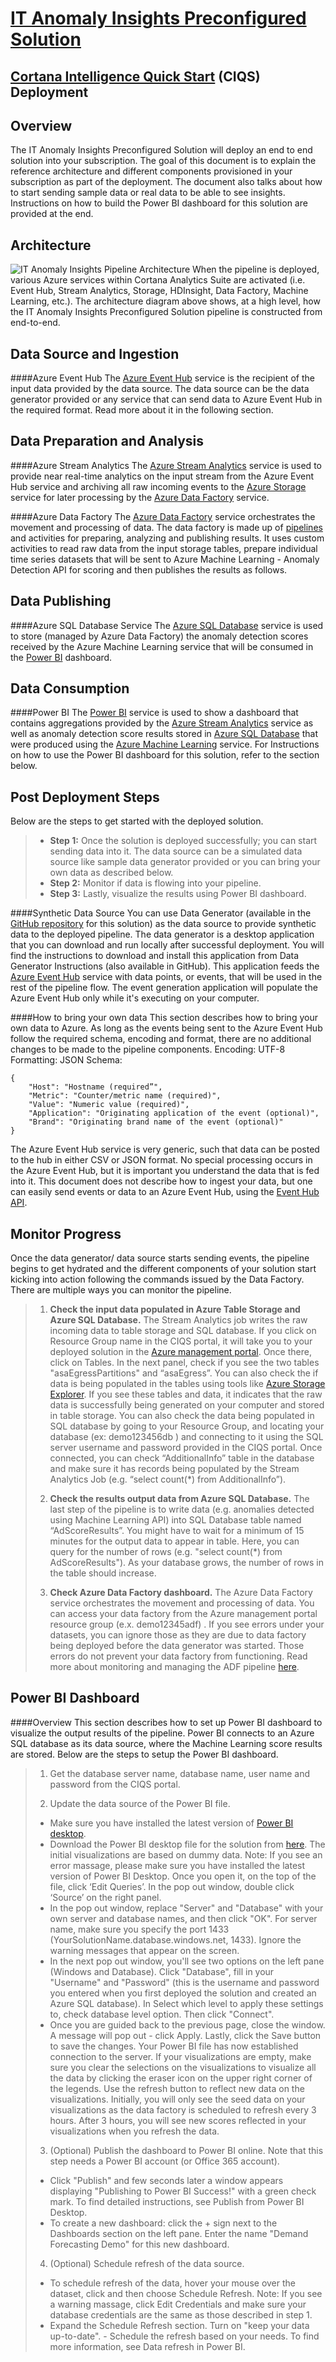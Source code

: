[IT Anomaly Insights Preconfigured Solution](https://gallery.cortanaintelligence.com/solutiontemplate/c0cc7d49409b4be99fa99dcf8ccba98b)
============================================
[Cortana Intelligence Quick Start](https://start.cortanaintelligence.com) (CIQS) Deployment
----------------------------------
Overview
--------
The IT Anomaly Insights Preconfigured Solution will deploy an end to end solution into your subscription. The goal of this document is to explain the reference architecture and different components provisioned in your subscription as part of the deployment. The document also talks about how to start sending sample data or real data to be able to see insights. Instructions on how to build the Power BI dashboard for this solution are provided at the end.

Architecture
------------
![IT Anomaly Insights Pipeline Architecture](https://az712634.vo.msecnd.net/solutiontemplates/IT_Operations_Insights_Preconfigured_Solution/Anomaly_detection_Topology1.png)
When the pipeline is deployed, various Azure services within Cortana Analytics Suite are activated (i.e. Event Hub, Stream Analytics, Storage, HDInsight, Data Factory, Machine Learning, etc.). The architecture diagram above shows, at a high level, how the IT Anomaly Insights Preconfigured Solution pipeline is constructed from end-to-end.

Data Source and Ingestion
-------------------------
####Azure Event Hub
The [Azure Event Hub](https://azure.microsoft.com/services/event-hubs/) service is the recipient of the input data provided by the data source. The data source can be the data generator provided or any service that can send data to Azure Event Hub in the required format. Read more about it in the following section.

Data Preparation and Analysis
-----------------------------
####Azure Stream Analytics
The [Azure Stream Analytics](https://azure.microsoft.com/services/stream-analytics/) service is used to provide near real-time analytics on the input stream from the Azure Event Hub service and archiving all raw incoming events to the [Azure Storage](https://azure.microsoft.com/services/storage/) service for later processing by the [Azure Data Factory](https://azure.microsoft.com/documentation/services/data-factory/) service.

####Azure Data Factory
The [Azure Data Factory](https://azure.microsoft.com/documentation/services/data-factory/) service orchestrates the movement and processing of data. The data factory is made up of [pipelines](https://azure.microsoft.com/en-us/documentation/articles/data-factorydata-factory-create-pipelines/) and activities for preparing, analyzing and publishing results. It uses custom activities to read raw data from the input storage tables, prepare individual time series datasets that will be sent to Azure Machine Learning - Anomaly Detection API for scoring and then publishes the results as follows.

Data Publishing
---------------
####Azure SQL Database Service
The [Azure SQL Database](https://azure.microsoft.com/services/sql-database/) service is used to store (managed by Azure Data Factory) the anomaly detection scores received by the Azure Machine Learning service that will be consumed in the [Power BI](https://powerbi.microsoft.com/) dashboard.

Data Consumption
----------------
####Power BI
The [Power BI](https://powerbi.microsoft.com/) service is used to show a dashboard that contains aggregations provided by the [Azure Stream Analytics](https://azure.microsoft.com/services/stream-analytics/) service as well as anomaly detection score results stored in [Azure SQL Database](https://azure.microsoft.com/services/sql-database/) that were produced using the [Azure Machine Learning](https://azure.microsoft.com/services/machine-learning/) service. For Instructions on how to use the Power BI dashboard for this solution, refer to the section below.

Post Deployment Steps
---------------------
Below are the steps to get started with the deployed solution.
> - **Step 1:** Once the solution is deployed successfully; you can start sending data into it.  The data source can be a simulated data source like sample data generator provided or you can bring your own data as described below. 
> - **Step 2:** Monitor if data is flowing into your pipeline.
> - **Step 3:** Lastly, visualize the results using Power BI dashboard.

####Synthetic Data Source
You can use Data Generator (available in the [GitHub repository](https://github.com/Azure/itanomalysinsights-cortana-intelligence-preconfigured-solution) for this solution) as the data source to provide synthetic data to the deployed pipeline. The data generator is a desktop application that you can download and run locally after successful deployment. You will find the instructions to download and install this application from Data Generator Instructions (also available in GitHub). This application feeds the [Azure Event Hub](https://azure.microsoft.com/en-us/documentation/articles/cortana-analytics-technical-guide-demand-forecast/?tduid=%28ff7611aab34207ef35998cad0ae7b15b%29%28256380%29%282459594%29%28je6NUbpObpQ-tDK.bHRFEXOQuN7wy1uyeg%29%28%29) service with data points, or events, that will be used in the rest of the pipeline flow.
The event generation application will populate the Azure Event Hub only while it's executing on your computer.

####How to bring your own data 
This section describes how to bring your own data to Azure. As long as the events being sent to the Azure Event Hub follow the required schema, encoding and format, there are no additional changes to be made to the pipeline components.
Encoding: UTF-8
Formatting: JSON
Schema:
```
{
	"Host": "Hostname (required”",
	"Metric": "Counter/metric name (required)",
	"Value": "Numeric value (required)",
	"Application": "Originating application of the event (optional)",
	"Brand": "Originating brand name of the event (optional)"
}
```

The Azure Event Hub service is very generic, such that data can be posted to the hub in either CSV or JSON format. No special processing occurs in the Azure Event Hub, but it is important you understand the data that is fed into it.
This document does not describe how to ingest your data, but one can easily send events or data to an Azure Event Hub, using the [Event Hub API](https://azure.microsoft.com/en-us/documentation/articles/event-hubsevent-hubs-programming-guide/).

Monitor Progress
----------------
Once the data generator/ data source starts sending events, the pipeline begins to get hydrated and the different components of your solution start kicking into action following the commands issued by the Data Factory. There are multiple ways you can monitor the pipeline.
> 1) **Check the input data populated in Azure Table Storage and Azure SQL Database.**
The Stream Analytics job writes the raw incoming data to table storage and SQL database. If you click on Resource Group name in the CIQS portal, it will take you to your deployed solution in the [Azure management portal](https://portal.azure.com/). Once there, click on Tables. In the next panel, check if you see the two tables "asaEgressPartitions" and “asaEgress”. You can also check the if data is being populated in the tables using tools like [Azure Storage Explorer](http://storageexplorer.com/). If you see these tables and data, it indicates that the raw data is successfully being generated on your computer and stored in table storage. 
You can also check the data being populated in SQL database by going to your Resource Group, and locating your database (ex: demo123456db ) and connecting to it using the SQL server username and password provided in the CIQS portal. Once connected, you can check “AdditionalInfo” table in the database and make sure it has records being populated by the Stream Analytics Job (e.g. “select count(*) from AdditionalInfo”). 
>
> 2) **Check the results output data from Azure SQL Database.**
The last step of the pipeline is to write data (e.g. anomalies detected using Machine Learning API) into SQL Database table named “AdScoreResults”. You might have to wait for a minimum of 15 minutes for the output data to appear in table. Here, you can query for the number of rows (e.g. "select count(*) from AdScoreResults"). As your database grows, the number of rows in the table should increase.
>
> 3) **Check Azure Data Factory dashboard.**
The Azure Data Factory service orchestrates the movement and processing of data. You can access your data factory from the Azure management portal resource group (e.x. demo12345adf) . If you see errors under your datasets, you can ignore those as they are due to data factory being deployed before the data generator was started. Those errors do not prevent your data factory from functioning. Read more about monitoring and managing the ADF pipeline [here](https://azure.microsoft.com/en-us/documentation/articles/data-factory-monitor-manage-pipelines/).

Power BI Dashboard
------------------
####Overview
This section describes how to set up Power BI dashboard to visualize the output results of the pipeline. Power BI connects to an Azure SQL database as its data source, where the Machine Learning score results are stored. Below are the steps to setup the Power BI dashboard.
> 1) Get the database server name, database name, user name and password from the CIQS portal.
> 
> 2) Update the data source of the Power BI file.
> - Make sure you have installed the latest version of [Power BI desktop](https://powerbi.microsoft.com/desktop).
> - Download the Power BI desktop file for the solution from [here](). The initial visualizations are based on dummy data. Note: If you see an error massage, please make sure you have installed the latest version of Power BI Desktop.
Once you open it, on the top of the file, click ‘Edit Queries’. In the pop out window, double click ‘Source’ on the right panel.
> - In the pop out window, replace "Server" and "Database" with your own server and database names, and then click "OK". For server name, make sure you specify the port 1433 (YourSolutionName.database.windows.net, 1433). Ignore the warning messages that appear on the screen.
> - In the next pop out window, you'll see two options on the left pane (Windows and Database). Click "Database", fill in your "Username" and "Password" (this is the username and password you entered when you first deployed the solution and created an Azure SQL database). In Select which level to apply these settings to, check database level option. Then click "Connect".
> - Once you are guided back to the previous page, close the window. A message will pop out - click Apply. Lastly, click the Save button to save the changes. Your Power BI file has now established connection to the server. If your visualizations are empty, make sure you clear the selections on the visualizations to visualize all the data by clicking the eraser icon on the upper right corner of the legends. Use the refresh button to reflect new data on the visualizations. Initially, you will only see the seed data on your visualizations as the data factory is scheduled to refresh every 3 hours. After 3 hours, you will see new scores reflected in your visualizations when you refresh the data.
> 
> 3) (Optional) Publish the dashboard to Power BI online. Note that this step needs a Power BI account (or Office 365 account).
> - Click "Publish" and few seconds later a window appears displaying "Publishing to Power BI Success!" with a green check mark. To find detailed instructions, see Publish from Power BI Desktop.
> - To create a new dashboard: click the + sign next to the Dashboards section on the left pane. Enter the name "Demand Forecasting Demo" for this new dashboard.
> 
> 4) (Optional) Schedule refresh of the data source.
> - To schedule refresh of the data, hover your mouse over the dataset, click   and then choose Schedule Refresh. Note: If you see a warning massage, click Edit Credentials and make sure your database credentials are the same as those described in step 1.
> - Expand the Schedule Refresh section. Turn on "keep your data up-to-date". - Schedule the refresh based on your needs. To find more information, see Data refresh in Power BI.
